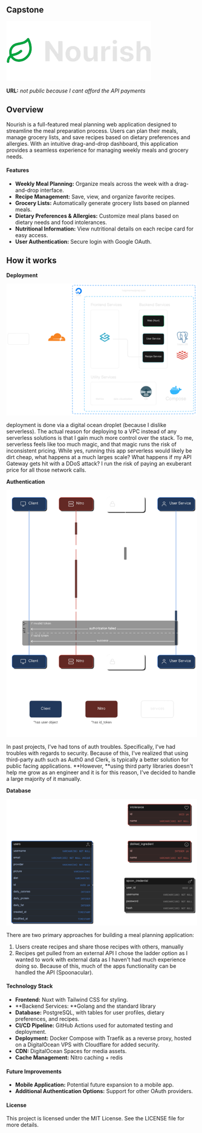 ## Capstone

![logo](/images/logo.png)

**URL:** _not public because I cant afford the API payments_

## Overview

Nourish is a full-featured meal planning web application designed to streamline the meal preparation process. Users can plan their meals, manage grocery lists, and save recipes based on dietary preferences and allergies. With an intuitive drag-and-drop dashboard, this application provides a seamless experience for managing weekly meals and grocery needs.

#### Features

- **Weekly Meal Planning:** Organize meals across the week with a drag-and-drop interface.
- **Recipe Management:** Save, view, and organize favorite recipes.
- **Grocery Lists:** Automatically generate grocery lists based on planned meals.
- **Dietary Preferences & Allergies:** Customize meal plans based on dietary needs and food intolerances.
- **Nutritional Information:** View nutritional details on each recipe card for easy access.
- **User Authentication:** Secure login with Google OAuth.

## How it works

**Deployment**

![image.png](/images/infra.png)

deployment is done via a digital ocean droplet (because I dislike serverless). The actual reason for deploying to a VPC instead of any serverless solutions is that I gain much more control over the stack. To me, serverless feels like too much magic, and that magic runs the risk of inconsistent pricing. While yes, running this app serverless would likely be dirt cheap, what happens at a much larges scale? What happens if my API Gateway gets hit with a DDoS attack? I run the risk of paying an exuberant price for all those network calls.

**Authentication**

![image.png](/images/auth.png)

In past projects, I've had tons of auth troubles. Specifically, I've had troubles with regards to security. Because of this, I've realized that using third-party auth such as Auth0 and Clerk, is typically a better solution for public facing applications. **However, **using third party libraries doesn't help me grow as an engineer and it is for this reason, I've decided to handle a large majority of it manually.

**Database**

![image.png](/images/schema.png)

There are two primary approaches for building a meal planning application:

1. Users create recipes and share those recipes with others, manually
2. Recipes get pulled from an external API
   I chose the ladder option as I wanted to work with external data as I haven't had much experience doing so. Because of this, much of the apps functionality can be handled the API (Spoonacular).

#### Technology Stack

- **Frontend:** Nuxt with Tailwind CSS for styling.
- **Backend Services: **Golang and the standard library
- **Database:** PostgreSQL, with tables for user profiles, dietary preferences, and recipes.
- **CI/CD Pipeline:** GitHub Actions used for automated testing and deployment.
- **Deployment:** Docker Compose with Traefik as a reverse proxy, hosted on a DigitalOcean VPS with Cloudflare for added security.
- **CDN:** DigitalOcean Spaces for media assets.
- **Cache Management:** Nitro caching + redis

#### Future Improvements

- **Mobile Application:** Potential future expansion to a mobile app.
- **Additional Authentication Options:** Support for other OAuth providers.

#### License

This project is licensed under the MIT License. See the LICENSE file for more details.
